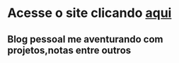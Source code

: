 # Acesse o site clicando [aqui](https://felipe-ifrn.github.io/PelasCaridade/)



## Blog pessoal me aventurando com projetos,notas entre outros
